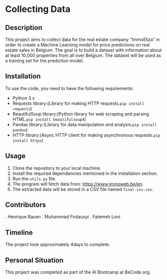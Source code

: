 # Collecting Data


## Description
This project aims to collect data for the real estate company "ImmoEliza" in order to create a Machine Learning model for price predictions on real estate sales in Belgium. The goal is to build a dataset with information about at least 10,000 properties from all over Belgium. The dataset will be used as a training set for the prediction model.

## Installation
To use the code, you need to have the following requirements:
- Python 3.x
- Requests library:(Library for making HTTP requests.`pip install requests`)
- BeautifulSoup library:(Python library for web scraping and parsing HTML.`pip install beautifulsoup4`)
- Pandas library:(Library for data manipulation and analysis.`pip install pandas`)
- HTTP library:(Async HTTP client for making asynchronous requests.`pip install httpx`)

## Usage
1. Clone the repository to your local machine.
2. Install the required dependencies mentioned in the installation section.
3. Run the `utils.py` file.
4. The program will fetch data from: https://www.immoweb.be/en.
5. The extracted data will be stored in a CSV file named `final-csv.csv`.

## Contributors
. Henrique Rauen
. Muhammad Firdausyi
. Fatemeh Loni

## Timeline
The project took approximately 4days to complete.

## Personal Situation
This project was completed as part of the AI Bootcamp at BeCode.org.